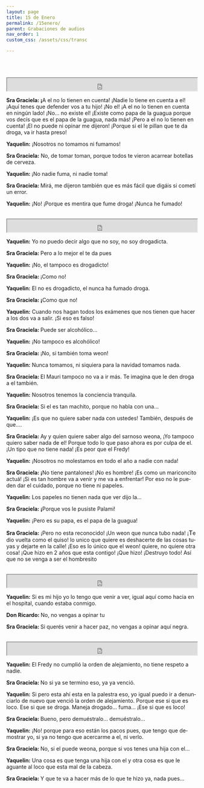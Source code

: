 ```yaml
---
layout: page
title: 15 de Enero
permalink: /15enero/
parent: Grabaciones de audios
nav_order: 1
custom_css: /assets/css/transc

---
```



<br><br>


<div class="Div_a">
<iframe src="https://archive.org/embed/a-el-no-lo-tienen-en-cuenta" width="100%" height="34" frameborder="2" webkitallowfullscreen="true" mozallowfullscreen="true" allowfullscreen></iframe>
<p class="western" lang="es-CL" align="left"><strong>Sra Graciela: &iexcl;</strong>A el no lo tienen en cuenta! &iexcl;Nadie lo tiene en cuenta a el! &iexcl;Aqu&iacute; tenes que defender vos a tu hijo! &iexcl;No el! &iexcl;A el no lo tienen en cuenta en ning&uacute;n lado! &iexcl;No&hellip; no existe el! &iexcl;Existe como papa de la guagua porque vos dec&iacute;s que es el papa de la guagua, nada más! &iexcl;Pero a el no lo tienen en cuenta! &iexcl;El no puede ni opinar me dijeron! &iexcl;Porque si el le pillan que te da droga, va ir hasta preso!</p>
<p class="western" lang="es-CL" align="left"><strong>Yaquelin:</strong> &iexcl;Nosotros no tomamos ni fumamos!</p>
<p class="western" lang="es-CL" align="left"><strong>Sra Graciela:</strong> No, de tomar toman, porque todos te vieron acarrear botellas de cerveza.</p>
<p class="western" lang="es-CL" align="left"><strong>Yaquelin: </strong>&iexcl;No nadie fuma, ni nadie toma!</p>
<p class="western" lang="es-CL" align="left"><strong>Sra Graciela: </strong>Mirá, me dijeron tambi&eacute;n que es más f&aacute;cil que dig&aacute;is si comet&iacute; un error.</p>
<p class="western" lang="es-CL" align="left"><strong>Yaquelin:</strong> &iexcl;No! &iexcl;Porque es mentira que fume droga! &iexcl;Nunca he fumado!</p>
</div>
<br>


<div class="Div_a">
<iframe src="https://archive.org/embed/discutiendo-sobre-droga" width="100%" height="34" frameborder="2" webkitallowfullscreen="true" mozallowfullscreen="true" allowfullscreen></iframe>
<p class="western" lang="es-CL" align="left"><strong>Yaquelin:</strong> Yo no puedo decir algo que no soy, no soy drogadicta.</p>
<p class="western" lang="es-CL" align="left"><strong>Sra Graciela: </strong>Pero a lo mejor el te da pues</p>
<p class="western" lang="es-CL" align="left"><strong>Yaquelin:</strong> &iexcl;No, el tampoco es drogadicto!</p>
<p class="western" lang="es-CL" align="left"><strong>Sra Graciela: </strong> &iexcl;Como no!</p>
<p class="western" lang="es-CL" align="left"><strong>Yaquelin:</strong> El no es drogadicto, el nunca ha fumado droga.</p>
<p class="western" lang="es-CL" align="left"><strong>Sra Graciela: &iexcl;</strong>Como que no!</p>
<p class="western" lang="es-CL" align="left"><strong>Yaquelin:</strong> Cuando nos hagan todos los ex&aacute;menes que nos tienen que hacer a los dos va a salir. &iexcl;Si eso es falso!</p>
<p class="western" lang="es-CL" align="left"><strong>Sra Graciela: </strong>Puede ser alcoh&oacute;lico...</p>
<p class="western" lang="es-CL" align="left"><strong>Yaquelin:</strong> &iexcl;No tampoco es alcoh&oacute;lico!</p>
<p class="western" lang="es-CL" align="left"><strong>Sra Graciela: </strong>&iexcl;No, si tambi&eacute;n toma weon!</p>
<p class="western" lang="es-CL" align="left"><strong>Yaquelin:</strong> Nunca tomamos, ni siquiera para la navidad tomamos nada.</p>
<p class="western" lang="es-CL" align="left"><strong>Sra Graciela: </strong>El Mauri tampoco no va a ir más. Te imagina que le den droga a el tambi&eacute;n.</p>
<p class="western" lang="es-CL" align="left"><strong>Yaquelin:</strong> Nosotros tenemos la conciencia tranquila.</p>
<p class="western" lang="es-CL" align="left"><strong>Sra Graciela: </strong>Si el es tan machito, porque no habla con una&hellip;</p>
<p class="western" lang="es-CL" align="left"><strong>Yaquelin:</strong> &iexcl;Es que no quiere saber nada con ustedes! Tambi&eacute;n, despu&eacute;s de que&hellip;.</p>
<p class="western" lang="es-CL" align="left"><strong>Sra Graciela: </strong>Ay y quien quiere saber algo del sarnoso weona, &iexcl;Yo tampoco quiero saber nada de el! Porque todo lo que paso ahora es por culpa de el. &iexcl;Un tipo que no tiene nada! &iexcl;Es peor que el Fredy!</p>
<p class="western" lang="es-CL" align="left"><strong>Yaquelin:</strong> &iexcl;Nosotros no molestamos en todo el a&ntilde;o a nadie con nada!</p>
<p class="western" lang="es-CL" align="left"><strong>Sra Graciela: &iexcl;</strong>No tiene pantalones! &iexcl;No es hombre! &iexcl;Es como un mariconcito actu&aacute;! &iexcl;Si es tan hombre va a venir y me va a enfrentar! Por eso no le pueden dar el cuidado, porque no tiene ni papeles.</p>
<p class="western" lang="es-CL" align="left"><strong>Yaquelin:</strong> Los papeles no tienen nada que ver dijo la&hellip;</p>
<p class="western" lang="es-CL" align="left"><strong>Sra Graciela: &iexcl;</strong>Porque vos le pusiste Palami!</p>
<p class="western" lang="es-CL" align="left"><strong>Yaquelin:</strong> &iexcl;Pero es su papa, es el papa de la guagua!</p>
<p class="western" lang="es-CL" align="left"><strong>Sra Graciela:</strong> &iexcl;Pero no esta reconocido! &iexcl;Un weon que nunca tubo nada! &iexcl;<span style="color: #000000;"><span style="font-size: medium;">T</span></span>e dio vuelta como el quiso! lo unico que quiere es deshacerte de las cosas tuyas y dejarte en la calle! &iexcl;Eso es lo &uacute;nico que el weon! quiere, no quiere otra cosa! &iexcl;Que hizo en 2 a&ntilde;os que esta contigo! &iexcl;Que hizo! &iexcl;Destruyo todo! As&iacute; que no se venga a ser el hombresito</p>
</div>
<br>


<div class="Div_a">
<iframe src="https://archive.org/embed/no-vengas-a-opinar-vos" width="100%" height="34" frameborder="2" webkitallowfullscreen="true" mozallowfullscreen="true" allowfullscreen></iframe>
<p class="western" lang="es-CL" align="left"><strong>Yaquelin:</strong> Si es mi hijo yo lo tengo que venir a ver, igual aqu&iacute; como hacia en el hospital, cuando estaba conmigo.</p>
<p class="western" lang="es-CL" align="left"><strong>Don Ricardo: </strong>No, no vengas a opinar tu</p>
<p class="western" lang="es-CL" align="left"><strong>Sra Graciela: </strong>Si quer&eacute;s venir a hacer paz, no vengas a opinar aqu&iacute; negra.</p>
<p class="western" lang="es-CL" align="left"></p>
</div>
<br>

<div class="Div_a">
<iframe src="https://archive.org/embed/que-te-va-a-hacer-mas-de-lo-que-te-hizo-ya" width="100%" height="34" frameborder="2" webkitallowfullscreen="true" mozallowfullscreen="true" allowfullscreen></iframe>
<p class="western" lang="es-CL" align="left"><strong>Yaquelin:</strong> El Fredy no cumpli&oacute; la orden de alejamiento, no tiene respeto a nadie.</p>
<p class="western" lang="es-CL" align="left"><strong>Sra Graciela: </strong>No si ya se termino eso, ya ya venci&oacute;.</p>
<p class="western" lang="es-CL" align="left"><strong>Yaquelin:</strong> Si pero esta ah&iacute; esta en la palestra eso, yo igual puedo ir a denunciarlo de nuevo que venci&oacute; la orden de alejamiento. Porque ese si que es loco. Ese si que se droga. Maneja drogado... fuma&hellip; &iexcl;Ese si que es loco!</p>
<p class="western" lang="es-CL" align="left"><strong>Sra Graciela: </strong>Bueno, pero demu&eacute;stralo... demu&eacute;stralo...</p>
<p class="western" lang="es-CL" align="left"><strong>Yaquelin:</strong> &iexcl;No! porque para eso est&aacute;n los pacos pues, que tengo que demostrar yo, si ya no tengo que acercarme a el, ni verlo.</p>
<p class="western" lang="es-CL" align="left"><strong>Sra Graciela: </strong>No, si el puede weona, porque si vos tenes una hija con el...</p>
<p class="western" lang="es-CL" align="left"><strong>Yaquelin:</strong> Una cosa es que tenga una hija con el y otra cosa es que le aguante al loco que esta mal de la cabeza.</p>
<p class="western" lang="es-CL" align="left"><strong>Sra Graciela: </strong>Y que te va a hacer más de lo que te hizo ya, nada pues...</p>
</div>
<br>
